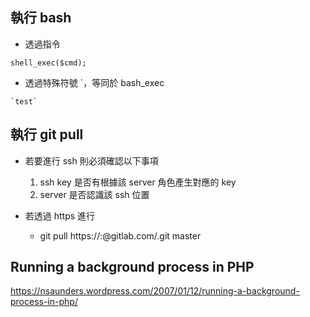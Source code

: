 ## 執行 bash
- 透過指令

```
shell_exec($cmd);
```
- 透過特殊符號 \`，等同於 bash_exec

```
`test`
```

## 執行 git pull

- 若要進行 ssh 則必須確認以下事項
	1. ssh key 是否有根據該 server 角色產生對應的 key
	2. server 是否認識該 ssh 位置

- 若透過 https 進行
	- git pull https://<user>:<pw>@gitlab.com/<repo>.git master


## Running a background process in PHP

https://nsaunders.wordpress.com/2007/01/12/running-a-background-process-in-php/